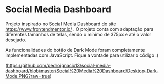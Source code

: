 # Social Media Dashboard

Projeto inspirado no Social Media Dashboard do site https://www.frontendmentor.io/ .
O projeto conta com adaptação para diferentes tamanhos de telas, sendo o mínimo de 375px e até o valor desejado.

As funcionalidades do botão de Dark Mode foram completamente implementadas com JavaScript.
Fique a vontade para utilizar o código :)

(https://github.com/pedroignacio13/social-media-dashboard/blob/master/Social%20Media%20Dashboard/Desktop-Dark-Mode.PNG?raw=true)
